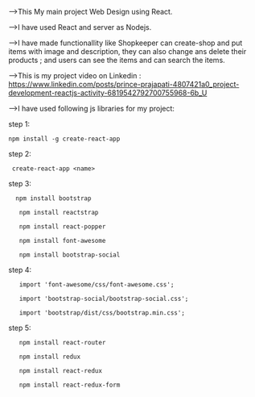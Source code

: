   -->This My main project Web Design using React.
  
  -->I have used React and server as Nodejs.
  
  -->I have made functionallity like Shopkeeper can create-shop and put items with image and description, they can also change ans delete their products ; and users can see the items and can search the items.
  
  -->This is my project video on Linkedin : https://www.linkedin.com/posts/prince-prajapati-4807421a0_project-development-reactjs-activity-6819542792700755968-6b_U
  
  -->I have used following js libraries for my project:
  
 step 1:
    
    npm install -g create-react-app
 
step 2: 
  
     create-react-app <name>
  
step 3:
      
      npm install bootstrap
  
       npm install reactstrap
  
       npm install react-popper
  
       npm install font-awesome
  
       npm install bootstrap-social

step 4:
       
       import 'font-awesome/css/font-awesome.css';
  
       import 'bootstrap-social/bootstrap-social.css';
  
       import 'bootstrap/dist/css/bootstrap.min.css';
  
step 5:
       
       npm install react-router
  
       npm install redux
  
       npm install react-redux
  
       npm install react-redux-form

